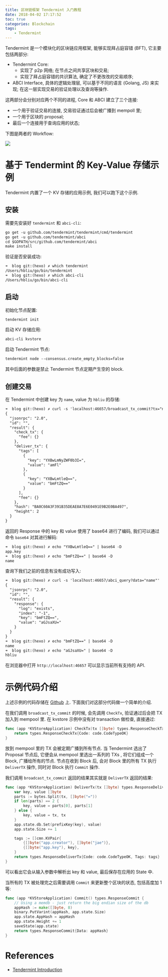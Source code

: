 ```yaml
---
title: 区块链框架 Tendermint 入门教程
date: 2018-04-02 17:17:52
toc: true
categories: Blockchain
tags:
    - Tendermint
---
```


Tendermint 是一个模块化的区块链应用框架, 能够实现拜占庭容错 (BFT),
它主要包括两部分:

* Tendermint Core:
    * 实现了 p2p 网络; 在节点之间共享区块和交易;
    * 实现了拜占庭容错的共识算法, 确定了不更改改的交易顺序;
* ABCI Interface, 具体的逻辑处理层, 可以基于不同的语言 (Golang, JS) 来实现; 在这一层实现交易的验证处理以及查询等操作.

这两部分会分别对应两个不同的进程, Core 和 ABCI 建立了三个连接:

* 一个用于验证交易的连接, 交易验证通过后会被广播到 mempoll 里;
* 一个用于区块的 proposal;
* 最后一个连接用于查询应用的状态;

<!--more-->

下图是两者的 Workflow:

![](abci.png)

# 基于 Tendermint 的 Key-Value 存储示例

Tendermint 内置了一个 KV 存储的应用示例, 我们可以跑下这个示例.

## 安装

需要先安装好 `tendermint` 和 `abci-cli`:

```txt
go get -u github.com/tendermint/tendermint/cmd/tendermint
go get -u github.com/tendermint/abci
cd $GOPATH/src/github.com/tendermint/abci
make install
```

验证是否安装成功:

```txt
➜  blog git:(hexo) ✗ which tendermint
/Users/hbliu/go/bin/tendermint
➜  blog git:(hexo) ✗ which abci-cli
/Users/hbliu/go/bin/abci-cli
```

## 启动

初始化节点配置:

```txt
tendermint init
```

启动 KV 存储应用:

```txt
abci-cli kvstore
```

启动 Tendermint 节点:

```txt
tendermint node --consensus.create_empty_blocks=false
```

其中后面的参数是禁止 Tendermint 节点定期产生空的 block.

## 创建交易

在 Tendermint 中创建 key 为 `name`, value 为 `hbliu` 的存储:

```txt
➜  blog git:(hexo) ✗ curl -s 'localhost:46657/broadcast_tx_commit?tx="name=hbliu"'
{
  "jsonrpc": "2.0",
  "id": "",
  "result": {
    "check_tx": {
      "fee": {}
    },
    "deliver_tx": {
      "tags": [
        {
          "key": "YXBwLmNyZWF0b3I=",
          "value": "amFl"
        },
        {
          "key": "YXBwLmtleQ==",
          "value": "bmFtZQ=="
        }
      ],
      "fee": {}
    },
    "hash": "BA0C60A3F391B35DEAE8A7E6E0491E9B2E0BA497",
    "height": 2
  }
}
```

返回的 Response 中的 key 和 value 使用了 base64 进行了编码, 我们可以通过命令 `base64` 对其进行解码:

```txt
➜  blog git:(hexo) ✗ echo "YXBwLmtleQ==" | base64 -D
app.key
➜  blog git:(hexo) ✗ echo "bmFtZQ==" | base64 -D
name
```

查询下我们之前的信息有没有成功写入:

```txt
➜  blog git:(hexo) ✗ curl -s 'localhost:46657/abci_query?data="name"'
{
  "jsonrpc": "2.0",
  "id": "",
  "result": {
    "response": {
      "log": "exists",
      "index": "-1",
      "key": "bmFtZQ==",
      "value": "aGJsaXU="
    }
  }
}
➜  blog git:(hexo) ✗ echo "bmFtZQ==" | base64 -D
name
➜  blog git:(hexo) ✗ echo "aGJsaXU=" | base64 -D
hbliu
```

在浏览器中打开 `http://localhost:46657` 可以显示当前所有支持的 API.

# 示例代码介绍

上述示例的代码存储在 [Github](https://github.com/tendermint/abci/blob/master/example/kvstore/kvstore.go) 上.
下面我们对这部分代码做一个简单的介绍.

在我们调用 `broadcast_tx_commit` 的时候, 会先调用 `CheckTx`, 验证通过后会把 TX 加入到
mempool 里. 在 kvstore 示例中没有对 transaction 做检查, 直接通过:

```go
func (app *KVStoreApplication) CheckTx(tx []byte) types.ResponseCheckTx {
	return types.ResponseCheckTx{Code: code.CodeTypeOK}
}
```

放到 mempool 里的 TX 会被定期广播到所有节点. 当 Tendermint 选出了 Proposal 节点后,
它便会从 mempool 里选出一系列的 TXs , 将它们组成一个 Block, 广播给所有的节点.
节点在收到 Block 后, 会对 Block 里的所有 TX 执行 `DeliverTX` 操作, 同时对 Block 执行 `Commit` 操作.

我们调用 `broadcast_tx_commit` 返回的结果其实就是 `DeliverTX` 返回的结果:

```go
func (app *KVStoreApplication) DeliverTx(tx []byte) types.ResponseDeliverTx {
	var key, value []byte
	parts := bytes.Split(tx, []byte("="))
	if len(parts) == 2 {
		key, value = parts[0], parts[1]
	} else {
		key, value = tx, tx
	}
	app.state.db.Set(prefixKey(key), value)
	app.state.Size += 1

	tags := []cmn.KVPair{
		{[]byte("app.creator"), []byte("jae")},
		{[]byte("app.key"), key},
	}
	return types.ResponseDeliverTx{Code: code.CodeTypeOK, Tags: tags}
}
```

可以看出它会从输入参数中解析出 key 和 value, 最后保存在应用的 State 中.

当所有的 TX 被处理完之后需要调用 `Commit` 来更新整个区块的状态, 包括高度加 1 等:

```go
func (app *KVStoreApplication) Commit() types.ResponseCommit {
	// Using a memdb - just return the big endian size of the db
	appHash := make([]byte, 8)
	binary.PutVarint(appHash, app.state.Size)
	app.state.AppHash = appHash
	app.state.Height += 1
	saveState(app.state)
	return types.ResponseCommit{Data: appHash}
}
```

# References

* [Tendermint Introduction](http://tendermint.readthedocs.io/projects/tools/en/develop/introduction.html)
